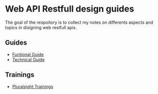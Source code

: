 # Web API Restfull design guides
The goal of the respoitory is to collect my notes on differents aspects and topics in disigning web restfull apis.

## Guides
- [Funtional Guide](./Functional-Design-Guide.md)
- [Technical Guide](./Functional-Design-Guide.md)

## Trainings 
- [Pluralsight Trainings](./Pluralsight-Trainings.md) 
